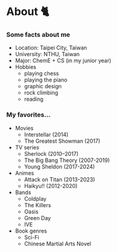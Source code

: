 # About 🐈

### Some facts about me 
- Location: Taipei City, Taiwan
- University: NTHU, Taiwan
- Major: ChemE + CS (in my junior year)
- Hobbies
  - playing chess
  - playing the piano
  - graphic design
  - rock climbing
  - reading

### My favorites...
- Movies
  - Interstellar (2014)
  - The Greatest Showman (2017)
- TV series
  - Sherlock (2010–2017)
  - The Big Bang Theory (2007-2019)
  - Young Sheldon (2017-2024)
- Animes
  - Attack on Titan (2013-2023)
  - Haikyu!! (2012-2020)
- Bands
  - Coldplay
  - The Killers
  - Oasis
  - Green Day
  - IVE
- Book genres
  - Sci-Fi
  - Chinese Martial Arts Novel